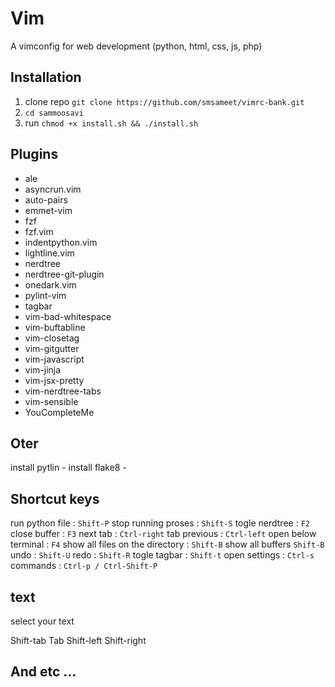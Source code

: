 # Vim
A vimconfig for web development (python, html, css, js, php)

## Installation
1. clone repo ```` git clone https://github.com/smsameet/vimrc-bank.git ````
2. ```` cd sammoosavi ````
3. run ```` chmod +x install.sh && ./install.sh ````

## Plugins
* ale
* asyncrun.vim
* auto-pairs
* emmet-vim
* fzf
* fzf.vim
* indentpython.vim
* lightline.vim
* nerdtree
* nerdtree-git-plugin
* onedark.vim
* pylint-vim
* tagbar
* vim-bad-whitespace
* vim-buftabline
* vim-closetag
* vim-gitgutter
* vim-javascript
* vim-jinja
* vim-jsx-pretty
* vim-nerdtree-tabs
* vim-sensible
* YouCompleteMe

## Oter
install pytlin -
install flake8 -

## Shortcut keys
run python file : ```` Shift-P ````
stop running proses : ```` Shift-S ````
togle nerdtree : ```` F2 ````
close buffer : ```` F3 ````
next tab : ```` Ctrl-right ````
tab previous : ```` Ctrl-left ````
open below terminal : ```` F4 ````
show all files on the directory : ```` Shift-B ````
show all buffers ```` Shift-B ````
undo : ```` Shift-U ````
redo : ```` Shift-R ````
togle tagbar : ```` Shift-t ````
open settings : ```` Ctrl-s ````
commands : ```` Ctrl-p / Ctrl-Shift-P ````

## text
select your text

Shift-tab
Tab
Shift-left
Shift-right

## And etc ...
